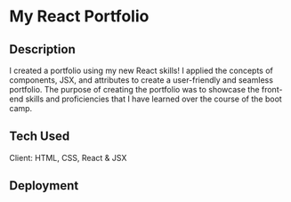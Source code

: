 # My React Portfolio

## Description

I created a portfolio using my new React skills! I applied the concepts of components, JSX, and attributes to create a user-friendly and seamless portfolio.
The purpose of creating the portfolio was to showcase the front-end skills and proficiencies that I have learned over the course of the boot camp. 

## Tech Used

Client: HTML, CSS, React & JSX

## Deployment

